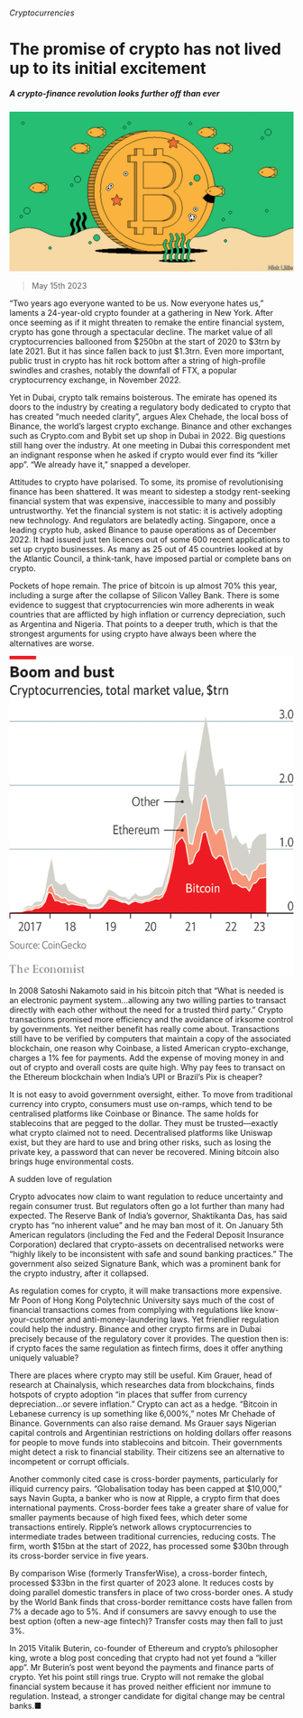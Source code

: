 ###### Cryptocurrencies

# The promise of crypto has not lived up to its initial excitement 

##### A crypto-finance revolution looks further off than ever 

![image](images/20230520_SRD004.jpg) 

> May 15th 2023 

“Two years ago everyone wanted to be us. Now everyone hates us,” laments a 24-year-old crypto founder at a gathering in New York. After once seeming as if it might threaten to remake the entire financial system, crypto has gone through a spectacular decline. The market value of all cryptocurrencies ballooned from $250bn at the start of 2020 to $3trn by late 2021. But it has since fallen back to just $1.3trn. Even more important, public trust in crypto has hit rock bottom after a string of high-profile swindles and crashes, notably the downfall of FTX, a popular cryptocurrency exchange, in November 2022.

Yet in Dubai, crypto talk remains boisterous. The emirate has opened its doors to the industry by creating a regulatory body dedicated to crypto that has created “much needed clarity”, argues Alex Chehade, the local boss of Binance, the world’s largest crypto exchange. Binance and other exchanges such as Crypto.com and Bybit set up shop in Dubai in 2022. Big questions still hang over the industry. At one meeting in Dubai this correspondent met an indignant response when he asked if crypto would ever find its “killer app”. “We already have it,” snapped a developer.

Attitudes to crypto have polarised. To some, its promise of revolutionising finance has been shattered. It was meant to sidestep a stodgy rent-seeking financial system that was expensive, inaccessible to many and possibly untrustworthy. Yet the financial system is not static: it is actively adopting new technology. And regulators are belatedly acting. Singapore, once a leading crypto hub, asked Binance to pause operations as of December 2022. It had issued just ten licences out of some 600 recent applications to set up crypto businesses. As many as 25 out of 45 countries looked at by the Atlantic Council, a think-tank, have imposed partial or complete bans on crypto. 

Pockets of hope remain. The price of bitcoin is up almost 70% this year, including a surge after the collapse of Silicon Valley Bank. There is some evidence to suggest that cryptocurrencies win more adherents in weak countries that are afflicted by high inflation or currency depreciation, such as Argentina and Nigeria. That points to a deeper truth, which is that the strongest arguments for using crypto have always been where the alternatives are worse. 

![image](images/20230520_SRC770.png) 


In 2008 Satoshi Nakamoto said in his bitcoin pitch that “What is needed is an electronic payment system…allowing any two willing parties to transact directly with each other without the need for a trusted third party.” Crypto transactions promised more efficiency and the avoidance of irksome control by governments. Yet neither benefit has really come about. Transactions still have to be verified by computers that maintain a copy of the associated blockchain, one reason why Coinbase, a listed American crypto-exchange, charges a 1% fee for payments. Add the expense of moving money in and out of crypto and overall costs are quite high. Why pay fees to transact on the Ethereum blockchain when India’s UPI or Brazil’s Pix is cheaper? 

It is not easy to avoid government oversight, either. To move from traditional currency into crypto, consumers must use on-ramps, which tend to be centralised platforms like Coinbase or Binance. The same holds for stablecoins that are pegged to the dollar. They must be trusted—exactly what crypto claimed not to need. Decentralised platforms like Uniswap exist, but they are hard to use and bring other risks, such as losing the private key, a password that can never be recovered. Mining bitcoin also brings huge environmental costs.


A sudden love of regulation

Crypto advocates now claim to want regulation to reduce uncertainty and regain consumer trust. But regulators often go a lot further than many had expected. The Reserve Bank of India’s governor, Shaktikanta Das, has said crypto has “no inherent value” and he may ban most of it. On January 5th American regulators (including the Fed and the Federal Deposit Insurance Corporation) declared that crypto-assets on decentralised networks were “highly likely to be inconsistent with safe and sound banking practices.” The government also seized Signature Bank, which was a prominent bank for the crypto industry, after it collapsed. 

As regulation comes for crypto, it will make transactions more expensive. Mr Poon of Hong Kong Polytechnic University says much of the cost of financial transactions comes from complying with regulations like know-your-customer and anti-money-laundering laws. Yet friendlier regulation could help the industry. Binance and other crypto firms are in Dubai precisely because of the regulatory cover it provides. The question then is: if crypto faces the same regulation as fintech firms, does it offer anything uniquely valuable?

There are places where crypto may still be useful. Kim Grauer, head of research at Chainalysis, which researches data from blockchains, finds hotspots of crypto adoption “in places that suffer from currency depreciation…or severe inflation.” Crypto can act as a hedge. “Bitcoin in Lebanese currency is up something like 6,000%,” notes Mr Chehade of Binance. Governments can also raise demand. Ms Grauer says Nigerian capital controls and Argentinian restrictions on holding dollars offer reasons for people to move funds into stablecoins and bitcoin. Their governments might detect a risk to financial stability. Their citizens see an alternative to incompetent or corrupt officials.

Another commonly cited case is cross-border payments, particularly for illiquid currency pairs. “Globalisation today has been capped at $10,000,” says Navin Gupta, a banker who is now at Ripple, a crypto firm that does international payments. Cross-border fees take a greater share of value for smaller payments because of high fixed fees, which deter some transactions entirely. Ripple’s network allows cryptocurrencies to intermediate trades between traditional currencies, reducing costs. The firm, worth $15bn at the start of 2022, has processed some $30bn through its cross-border service in five years.

By comparison Wise (formerly TransferWise), a cross-border fintech, processed $33bn in the first quarter of 2023 alone. It reduces costs by doing parallel domestic transfers in place of two cross-border ones. A study by the World Bank finds that cross-border remittance costs have fallen from 7% a decade ago to 5%. And if consumers are savvy enough to use the best option (often a new-age fintech)? Transfer costs may then fall to just 3%.

In 2015 Vitalik Buterin, co-founder of Ethereum and crypto’s philosopher king, wrote a blog post conceding that crypto had not yet found a “killer app”. Mr Buterin’s post went beyond the payments and finance parts of crypto. Yet his point still rings true. Crypto will not remake the global financial system because it has proved neither efficient nor immune to regulation. Instead, a stronger candidate for digital change may be central banks.■

